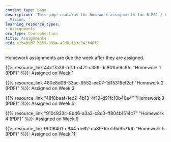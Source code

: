 ```yaml
---
content_type: page
description: 'This page contains the homework assignments for 6.801 / 8.866 Machine
  Vision. '
learning_resource_types:
- Assignments
ocw_type: CourseSection
title: Assignments
uid: e1b409b7-b855-0094-48d0-163c342fd6f7
---
```


Homework assignments are due the week after they are assigned.

{{% resource_link 44cf7a39-fd1d-e47f-c359-dc801be9c9fc "Homework 1 (PDF)" %}}: Assigned on Week 1

{{% resource_link 480e8d08-33ac-9552-ee07-1d15319ef2cf "Homework 2 (PDF)" %}}: Assigned on Week 3

{{% resource_link "48f8beaf-1ec2-4b13-4f10-d91fc10b40e4" "Homework 3 (PDF)" %}}: Assigned on Week 5

{{% resource_link "910c933c-8b46-a3a3-c8c0-ff804b1514c7" "Homework 4 (PDF)" %}}: Assigned on Week 9

{{% resource_link 9ff064d1-c944-de62-cb89-6e7c9d9571db "Homework 5 (PDF)" %}}: Assigned on Week 11